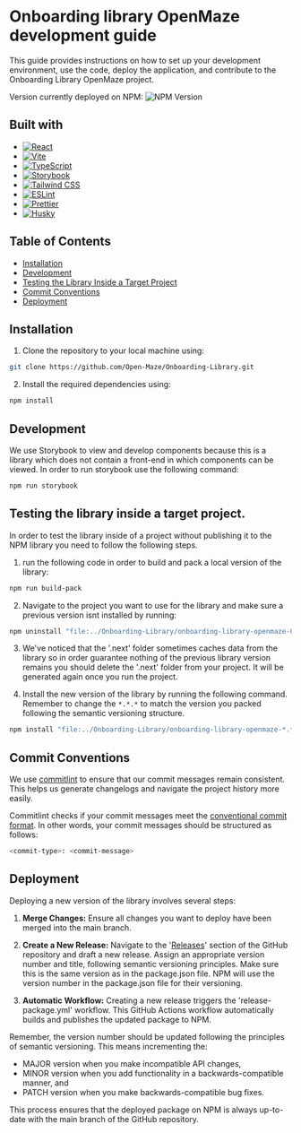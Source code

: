 # Onboarding library OpenMaze development guide

This guide provides instructions on how to set up your development environment, use the code, deploy the application, and contribute to the Onboarding Library OpenMaze project.

Version currently deployed on NPM: ![NPM Version](https://img.shields.io/npm/v/onboarding-library-openmaze)

## Built with

- [![React](https://img.shields.io/badge/React-20232A?style=for-the-badge&logo=react&logoColor=61DAFB)](https://reactjs.org/)
- [![Vite](https://img.shields.io/badge/Vite-646CFF?style=for-the-badge&logo=vite&logoColor=FFD62E)](https://vitejs.dev/)
- [![TypeScript](https://img.shields.io/badge/TypeScript-007ACC?style=for-the-badge&logo=typescript&logoColor=white)](https://www.typescriptlang.org/)
- [![Storybook](https://img.shields.io/badge/Storybook-FF4785?style=for-the-badge&logo=storybook&logoColor=white)](https://storybook.js.org/)
- [![Tailwind CSS](https://img.shields.io/badge/Tailwind_CSS-38B2AC?style=for-the-badge&logo=tailwind-css&logoColor=white)](https://tailwindcss.com/)
- [![ESLint](https://img.shields.io/badge/ESLint-4B32C3?style=for-the-badge&logo=eslint&logoColor=white)](https://eslint.org/)
- [![Prettier](https://img.shields.io/badge/Prettier-F7B93E?style=for-the-badge&logo=prettier&logoColor=white)](https://prettier.io/)
- [![Husky](https://img.shields.io/badge/Husky-4B32C3?style=for-the-badge&logo=github&logoColor=white)](https://typicode.github.io/husky/#/)

## Table of Contents

- [Installation](#installation)
- [Development](#Development)
- [Testing the Library Inside a Target Project](#testing-the-library-inside-a-target-project)
- [Commit Conventions](#commit-conventions)
- [Deployment](#deployment)

## Installation

1. Clone the repository to your local machine using:

```bash
git clone https://github.com/Open-Maze/Onboarding-Library.git
```

2. Install the required dependencies using:

```bash
npm install
```

## Development

We use Storybook to view and develop components because this is a library which does not contain a front-end in which components can be viewed. In order to run storybook use the following command:

```bash
npm run storybook
```

## Testing the library inside a target project.

In order to test the library inside of a project without publishing it to the NPM library you need to follow the following steps.

1. run the following code in order to build and pack a local version of the library:

```bash
npm run build-pack
```

2. Navigate to the project you want to use for the library and make sure a previous version isnt installed by running:

```bash
npm uninstall "file:../Onboarding-Library/onboarding-library-openmaze-0.4.0.tgz"
```

3. We've noticed that the '.next' folder sometimes caches data from the library so in order guarantee nothing of the previous library version remains you should delete the '.next' folder from your project. It will be generated again once you run the project.

4. Install the new version of the library by running the following command. Remember to change the `*.*.*` to match the version you packed following the semantic versioning structure.

```bash
npm install "file:../Onboarding-Library/onboarding-library-openmaze-*.*.*.tgz"
```

## Commit Conventions

We use [commitlint](https://commitlint.js.org/#/) to ensure that our commit messages remain consistent. This helps us generate changelogs and navigate the project history more easily.

Commitlint checks if your commit messages meet the [conventional commit format](https://www.conventionalcommits.org/en/v1.0.0/). In other words, your commit messages should be structured as follows:

```bash
<commit-type>: <commit-message>
```

## Deployment

Deploying a new version of the library involves several steps:

1. **Merge Changes:** Ensure all changes you want to deploy have been merged into the main branch.

2. **Create a New Release:** Navigate to the '[Releases](https://github.com/Open-Maze/Onboarding-Library/releases)' section of the GitHub repository and draft a new release. Assign an appropriate version number and title, following semantic versioning principles. Make sure this is the same version as in the package.json file. NPM will use the version number in the package.json file for their versioning.

3. **Automatic Workflow:** Creating a new release triggers the 'release-package.yml' workflow. This GitHub Actions workflow automatically builds and publishes the updated package to NPM.

Remember, the version number should be updated following the principles of semantic versioning. This means incrementing the:

- MAJOR version when you make incompatible API changes,
- MINOR version when you add functionality in a backwards-compatible manner, and
- PATCH version when you make backwards-compatible bug fixes.

This process ensures that the deployed package on NPM is always up-to-date with the main branch of the GitHub repository.
